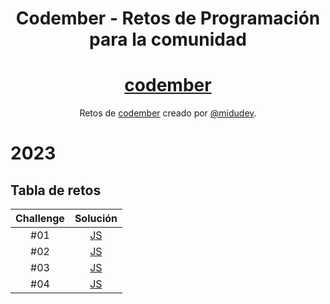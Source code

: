 <div align="center">

# Codember - Retos de Programación para la comunidad

# [codember](https://codember.dev)

Retos de [codember](https://codember.dev/) creado por [@midudev](https://github.com/midudev/).

</div>

# 2023

## Tabla de retos

| Challenge |            Solución            |
| :-------: | :----------------------------: |
|    #01    | [JS](2023/ejercicio1/index.js) |
|    #02    | [JS](2023/ejercicio2/index.js) |
|    #03    | [JS](2023/ejercicio3/index.js) |
|    #04    | [JS](2023/ejercicio4/index.js) |
